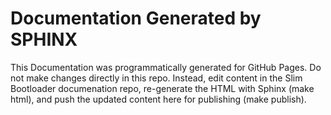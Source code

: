 # Documentation Generated by SPHINX
This Documentation was programmatically generated for GitHub Pages.
Do not make changes directly in this repo.  Instead, edit content
in the Slim Bootloader documenation repo, re-generate the HTML with
Sphinx (make html), and push the updated content here for publishing
(make publish).
